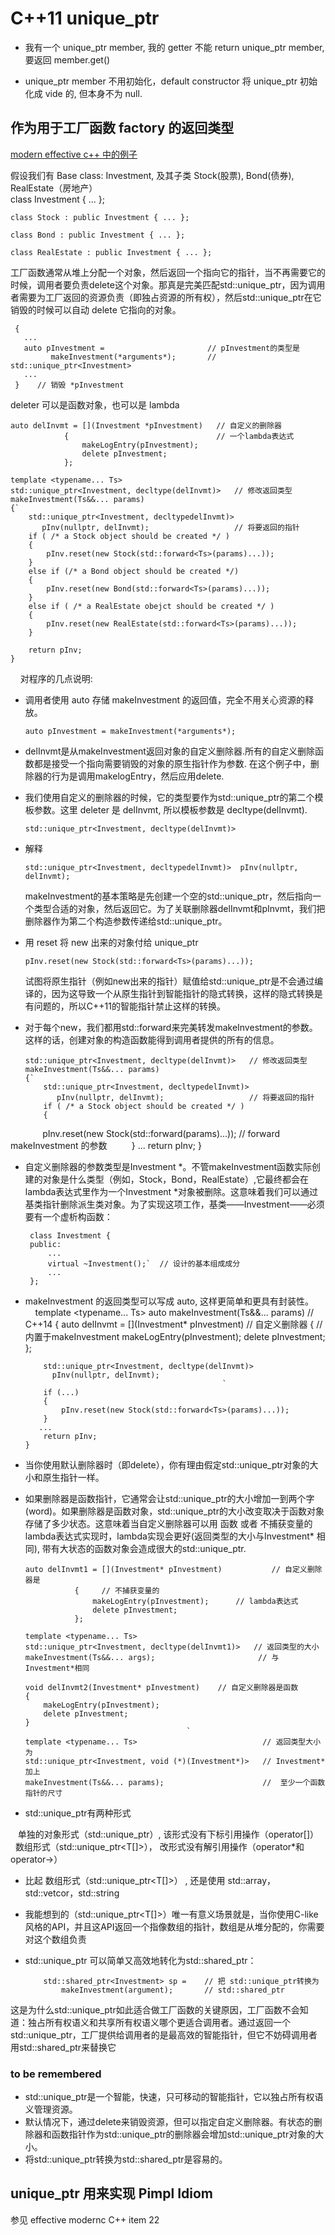 # C++11 unique_ptr #

* 我有一个 unique_ptr member, 我的 getter 不能 return unique_ptr member, 要返回 member.get()

* unique_ptr member 不用初始化，default constructor 将 unique_ptr 初始化成 vide 的, 但本身不为 null. 

## 作为用于工厂函数 factory 的返回类型 ##

[modern effective c++ 中的例子](http://blog.csdn.net/big_yellow_duck/article/details/52317819)

假设我们有 Base class: Investment, 及其子类 Stock(股票), Bond(债券), RealEstate（房地产）
    
    class Investment { ... };

    class Stock : public Investment { ... };

    class Bond : public Investment { ... };

    class RealEstate : public Investment { ... };

工厂函数通常从堆上分配一个对象，然后返回一个指向它的指针，当不再需要它的时候，调用者要负责delete这个对象。那真是完美匹配std::unique_ptr，因为调用者需要为工厂返回的资源负责（即独占资源的所有权），然后std::unique_ptr在它销毁的时候可以自动 delete 它指向的对象。
    
    
     {                  
       ...
       auto pInvestment =                       // pInvestment的类型是
             makeInvestment(*arguments*);       // std::unique_ptr<Investment>
       ...
     }    // 销毁 *pInvestment

deleter 可以是函数对象，也可以是 lambda

    auto delInvmt = [](Investment *pInvestment)   // 自定义的删除器
                {                                 // 一个lambda表达式
                    makeLogEntry(pInvestment); 
                    delete pInvestment;
                };

    template <typename... Ts>
    std::unique_ptr<Investment, decltype(delInvmt)>   // 修改返回类型
    makeInvestment(Ts&&... params)
    {`
        std::unique_ptr<Investment, decltypedelInvmt)>
           pInv(nullptr, delInvmt);                   // 将要返回的指针
        if ( /* a Stock object should be created */ )
        {
            pInv.reset(new Stock(std::forward<Ts>(params)...));
        }
        else if (/* a Bond object should be created */) 
        {
            pInv.reset(new Bond(std::forward<Ts>(params)...));
        }
        else if ( /* a RealEstate obejct should be created */ )
        {
            pInv.reset(new RealEstate(std::forward<Ts>(params)...));
        }

        return pInv;
    }
    
对程序的几点说明:

* 调用者使用 auto 存储 makeInvestment 的返回值，完全不用关心资源的释放。

      auto pInvestment = makeInvestment(*arguments*);
* delInvmt是从makeInvestment返回对象的自定义删除器.所有的自定义删除函数都是接受一个指向需要销毁的对象的原生指针作为参数. 在这个例子中，删除器的行为是调用makelogEntry，然后应用delete.
* 我们使用自定义的删除器的时候，它的类型要作为std::unique_ptr的第二个模板参数。这里 deleter 是 delInvmt, 所以模板参数是 decltype(delInvmt).
   
      std::unique_ptr<Investment, decltype(delInvmt)>
* 解释 

      std::unique_ptr<Investment, decltypedelInvmt)>  pInv(nullptr, delInvmt);      

  makeInvestment的基本策略是先创建一个空的std::unique_ptr，然后指向一个类型合适的对象，然后返回它。为了关联删除器delInvmt和pInvmt，我们把删除器作为第二个构造参数传递给std::unique_ptr。
  
* 用 reset 将 new 出来的对象付给 unique_ptr

      pInv.reset(new Stock(std::forward<Ts>(params)...));
  试图将原生指针（例如new出来的指针）赋值给std::unique_ptr是不会通过编译的，因为这导致一个从原生指针到智能指针的隐式转换，这样的隐式转换是有问题的，所以C++11的智能指针禁止这样的转换。
  
* 对于每个new，我们都用std::forward来完美转发makeInvestment的参数。这样的话，创建对象的构造函数能得到调用者提供的所有的信息。
    
      std::unique_ptr<Investment, decltype(delInvmt)>   // 修改返回类型
      makeInvestment(Ts&&... params)
      {`
          std::unique_ptr<Investment, decltypedelInvmt)>
             pInv(nullptr, delInvmt);                   // 将要返回的指针
          if ( /* a Stock object should be created */ )
          {
              pInv.reset(new Stock(std::forward<Ts>(params)...)); // forward makeInvestment 的参数
          }
          ...
          return pInv;
      }

* 自定义删除器的参数类型是Investment *。不管makeInvestment函数实际创建的对象是什么类型（例如，Stock，Bond，RealEstate）,它最终都会在lambda表达式里作为一个Investment *对象被删除。这意味着我们可以通过基类指针删除派生类对象。为了实现这项工作，基类——Investment——必须要有一个虚析构函数：

       class Investment {
       public:
           ...
           virtual ~Investment();`  // 设计的基本组成成分
           ...
       };
       
* makeInvestment 的返回类型可以写成 auto, 这样更简单和更具有封装性。
    
      template <typename... Ts>
      auto makeInvestment(Ts&&... params)   // C++14
      {
         auto delInvmt = [](Investment* pInvestment) // 自定义删除器
                         {                                                // 内置于makeInvestment
                             makeLogEntry(pInvestment);
                             delete pInvestment;
                         };

          std::unique_ptr<Investment, decltype(delInvmt)> 
            pInv(nullptr, delInvmt); 
                                                  `
          if (...)
          {
              pInv.reset(new Stock(std::forward<Ts>(params)...));
          }
         ...
          return pInv;
      }

* 当你使用默认删除器时（即delete），你有理由假定std::unique_ptr对象的大小和原生指针一样。
* 如果删除器是函数指针，它通常会让std::unique_ptr的大小增加一到两个字(word)。如果删除器是函数对象，std::unique_ptr的大小改变取决于函数对象存储了多少状态。这意味着当自定义删除器可以用 函数 或者 不捕获变量的lambda表达式实现时，lambda实现会更好(返回类型的大小与Investment\* 相同), 带有大状态的函数对象会造成很大的std::unique_ptr. 

      auto delInvmt1 = [](Investment* pInvestment)           // 自定义删除器是
                 {     // 不捕获变量的
                     makeLogEntry(pInvestment);      // lambda表达式
                     delete pInvestment;
                 };

      template <typename... Ts>
      std::unique_ptr<Investment, decltype(delInvmt1)>   // 返回类型的大小
      makeInvestment(Ts&&... args);                       // 与Investment*相同

      void delInvmt2(Investment* pInvestment)    // 自定义删除器是函数
      {
          makeLogEntry(pInvestment);
          delete pInvestment;
      }
                                          `
      template <typename... Ts>                            // 返回类型大小为
      std::unique_ptr<Investment, void (*)(Investment*)>   // Investment* 加上
      makeInvestment(Ts&&... params);                      //  至少一个函数指针的尺寸

* std::unique_ptr有两种形式

    单独的对象形式（std::unique_ptr<T>）, 该形式没有下标引用操作（operator[]）
   
    数组形式（std::unique_ptr<T[]>）， 改形式没有解引用操作（operator*和operator->）
    
* 比起 数组形式（std::unique_ptr<T[]>） , 还是使用 std::array，std::vetcor，std::string     

* 我能想到的（std::unique_ptr<T[]>）唯一有意义场景就是，当你使用C-like风格的API，并且这API返回一个指像数组的指针，数组是从堆分配的，你需要对这个数组负责

* std::unique_ptr 可以简单又高效地转化为std::shared_ptr：

          std::shared_ptr<Investment> sp =    // 把 std::unique_ptr转换为
              makeInvestment(argument);       // std::shared_ptr

这是为什么std::unique_ptr如此适合做工厂函数的关键原因，工厂函数不会知道：独占所有权语义和共享所有权语义哪个更适合调用者。通过返回一个std::unique_ptr，工厂提供给调用者的是最高效的智能指针，但它不妨碍调用者用std::shared_ptr来替换它

### to be remembered ###
* std::unique_ptr是一个智能，快速，只可移动的智能指针，它以独占所有权语义管理资源。
* 默认情况下，通过delete来销毁资源，但可以指定自定义删除器。有状态的删除器和函数指针作为std::unique_ptr的删除器会增加std::unique_ptr对象的大小。
* 将std::unique_ptr转换为std::shared_ptr是容易的。

## unique_ptr 用来实现 Pimpl Idiom ##

参见 effective modernc C++ item 22  
